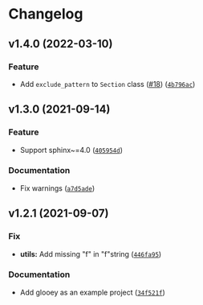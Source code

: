 # Changelog

<!--next-version-placeholder-->

## v1.4.0 (2022-03-10)
### Feature
* Add `exclude_pattern` to `Section` class ([#18](https://github.com/kalekundert/autoclasstoc/issues/18)) ([`4b796ac`](https://github.com/kalekundert/autoclasstoc/commit/4b796ac5a25bd785e64da4e2f24fdee23f1278ea))

## v1.3.0 (2021-09-14)
### Feature
* Support sphinx~=4.0 ([`405954d`](https://github.com/kalekundert/autoclasstoc/commit/405954d39db5fdb7e3c491a81cce39a82f963231))

### Documentation
* Fix warnings ([`a7d5ade`](https://github.com/kalekundert/autoclasstoc/commit/a7d5ade64c54ef9b3d06e19761874d30407bf331))

## v1.2.1 (2021-09-07)
### Fix
* **utils:** Add missing "f" in "f"string ([`446fa95`](https://github.com/kalekundert/autoclasstoc/commit/446fa95611317922cbc5e1270ef5fc06b79ebeb6))

### Documentation
* Add glooey as an example project ([`34f521f`](https://github.com/kalekundert/autoclasstoc/commit/34f521f4c776d929a43566567f9a09b543c19755))
